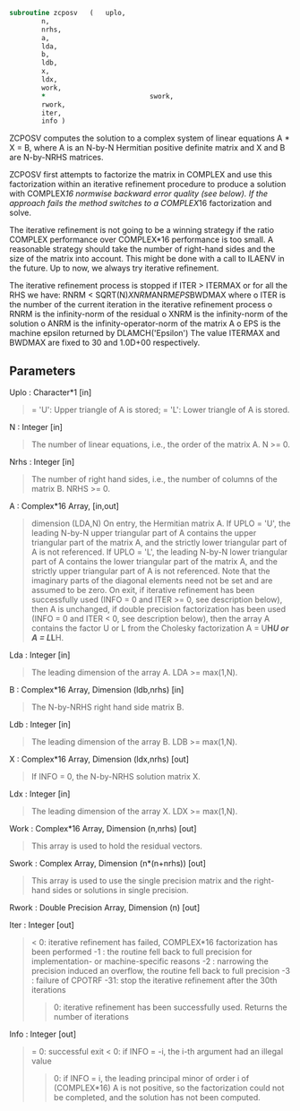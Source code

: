 ```fortran
subroutine zcposv	(	uplo,
		n,
		nrhs,
		a,
		lda,
		b,
		ldb,
		x,
		ldx,
		work,
		*                          swork,
		rwork,
		iter,
		info )
```

 ZCPOSV computes the solution to a complex system of linear equations
    A * X = B,
 where A is an N-by-N Hermitian positive definite matrix and X and B
 are N-by-NRHS matrices.

 ZCPOSV first attempts to factorize the matrix in COMPLEX and use this
 factorization within an iterative refinement procedure to produce a
 solution with COMPLEX*16 normwise backward error quality (see below).
 If the approach fails the method switches to a COMPLEX*16
 factorization and solve.

 The iterative refinement is not going to be a winning strategy if
 the ratio COMPLEX performance over COMPLEX*16 performance is too
 small. A reasonable strategy should take the number of right-hand
 sides and the size of the matrix into account. This might be done
 with a call to ILAENV in the future. Up to now, we always try
 iterative refinement.

 The iterative refinement process is stopped if
     ITER > ITERMAX
 or for all the RHS we have:
     RNRM < SQRT(N)*XNRM*ANRM*EPS*BWDMAX
 where
     o ITER is the number of the current iteration in the iterative
       refinement process
     o RNRM is the infinity-norm of the residual
     o XNRM is the infinity-norm of the solution
     o ANRM is the infinity-operator-norm of the matrix A
     o EPS is the machine epsilon returned by DLAMCH('Epsilon')
 The value ITERMAX and BWDMAX are fixed to 30 and 1.0D+00
 respectively.

## Parameters
Uplo : Character*1 [in]
> = 'U':  Upper triangle of A is stored;
> = 'L':  Lower triangle of A is stored.

N : Integer [in]
> The number of linear equations, i.e., the order of the
> matrix A.  N >= 0.

Nrhs : Integer [in]
> The number of right hand sides, i.e., the number of columns
> of the matrix B.  NRHS >= 0.

A : Complex*16 Array, [in,out]
> dimension (LDA,N)
> On entry, the Hermitian matrix A. If UPLO = 'U', the leading
> N-by-N upper triangular part of A contains the upper
> triangular part of the matrix A, and the strictly lower
> triangular part of A is not referenced.  If UPLO = 'L', the
> leading N-by-N lower triangular part of A contains the lower
> triangular part of the matrix A, and the strictly upper
> triangular part of A is not referenced.
> Note that the imaginary parts of the diagonal
> elements need not be set and are assumed to be zero.
> On exit, if iterative refinement has been successfully used
> (INFO = 0 and ITER >= 0, see description below), then A is
> unchanged, if double precision factorization has been used
> (INFO = 0 and ITER < 0, see description below), then the
> array A contains the factor U or L from the Cholesky
> factorization A = U**H*U or A = L*L**H.

Lda : Integer [in]
> The leading dimension of the array A.  LDA >= max(1,N).

B : Complex*16 Array, Dimension (ldb,nrhs) [in]
> The N-by-NRHS right hand side matrix B.

Ldb : Integer [in]
> The leading dimension of the array B.  LDB >= max(1,N).

X : Complex*16 Array, Dimension (ldx,nrhs) [out]
> If INFO = 0, the N-by-NRHS solution matrix X.

Ldx : Integer [in]
> The leading dimension of the array X.  LDX >= max(1,N).

Work : Complex*16 Array, Dimension (n,nrhs) [out]
> This array is used to hold the residual vectors.

Swork : Complex Array, Dimension (n*(n+nrhs)) [out]
> This array is used to use the single precision matrix and the
> right-hand sides or solutions in single precision.

Rwork : Double Precision Array, Dimension (n) [out]

Iter : Integer [out]
> < 0: iterative refinement has failed, COMPLEX*16
> factorization has been performed
> -1 : the routine fell back to full precision for
> implementation- or machine-specific reasons
> -2 : narrowing the precision induced an overflow,
> the routine fell back to full precision
> -3 : failure of CPOTRF
> -31: stop the iterative refinement after the 30th
> iterations
> > 0: iterative refinement has been successfully used.
> Returns the number of iterations

Info : Integer [out]
> = 0:  successful exit
> < 0:  if INFO = -i, the i-th argument had an illegal value
> > 0:  if INFO = i, the leading principal minor of order i
> of (COMPLEX*16) A is not positive, so the factorization
> could not be completed, and the solution has not been
> computed.

